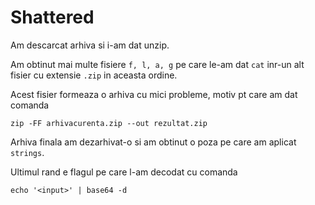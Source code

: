 # Shattered

Am descarcat arhiva si i-am dat unzip.

Am obtinut mai multe fisiere `f, l, a, g` pe care le-am dat `cat` inr-un alt fisier cu extensie `.zip` in aceasta ordine.

Acest fisier formeaza o arhiva cu mici probleme, motiv pt care am dat comanda 
```
zip -FF arhivacurenta.zip --out rezultat.zip
```
 Arhiva finala am dezarhivat-o si am obtinut o poza pe care am aplicat` strings`.
 
 Ultimul rand e flagul pe care l-am decodat cu comanda
 ```
echo '<input>' | base64 -d 
```
